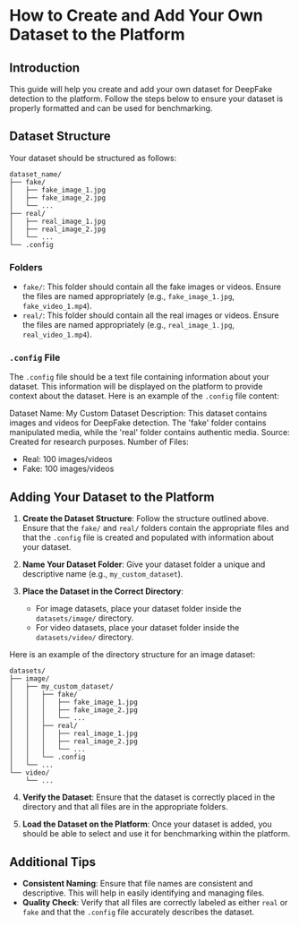 # How to Create and Add Your Own Dataset to the Platform

## Introduction

This guide will help you create and add your own dataset for DeepFake detection to the platform. Follow the steps below to ensure your dataset is properly formatted and can be used for benchmarking.

## Dataset Structure

Your dataset should be structured as follows:

```
dataset_name/
├── fake/
│   ├── fake_image_1.jpg
│   ├── fake_image_2.jpg
│   └── ...
├── real/
│   ├── real_image_1.jpg
│   ├── real_image_2.jpg
│   └── ...
└── .config
```


### Folders

- `fake/`: This folder should contain all the fake images or videos. Ensure the files are named appropriately (e.g., `fake_image_1.jpg`, `fake_video_1.mp4`).
- `real/`: This folder should contain all the real images or videos. Ensure the files are named appropriately (e.g., `real_image_1.jpg`, `real_video_1.mp4`).

### `.config` File

The `.config` file should be a text file containing information about your dataset. This information will be displayed on the platform to provide context about the dataset. Here is an example of the `.config` file content:

Dataset Name: My Custom Dataset
Description: This dataset contains images and videos for DeepFake detection. The 'fake' folder contains manipulated media, while the 'real' folder contains authentic media.
Source: Created for research purposes.
Number of Files:
- Real: 100 images/videos
- Fake: 100 images/videos


## Adding Your Dataset to the Platform

1. **Create the Dataset Structure**: Follow the structure outlined above. Ensure that the `fake/` and `real/` folders contain the appropriate files and that the `.config` file is created and populated with information about your dataset.

2. **Name Your Dataset Folder**: Give your dataset folder a unique and descriptive name (e.g., `my_custom_dataset`).

3. **Place the Dataset in the Correct Directory**:
    - For image datasets, place your dataset folder inside the `datasets/image/` directory.
    - For video datasets, place your dataset folder inside the `datasets/video/` directory.

Here is an example of the directory structure for an image dataset:

```
datasets/
├── image/
│   ├── my_custom_dataset/
│   │   ├── fake/
│   │   │   ├── fake_image_1.jpg
│   │   │   ├── fake_image_2.jpg
│   │   │   └── ...
│   │   ├── real/
│   │   │   ├── real_image_1.jpg
│   │   │   ├── real_image_2.jpg
│   │   │   └── ...
│   │   └── .config
│   └── ...
└── video/
    └── ...
```

4. **Verify the Dataset**: Ensure that the dataset is correctly placed in the directory and that all files are in the appropriate folders.

5. **Load the Dataset on the Platform**: Once your dataset is added, you should be able to select and use it for benchmarking within the platform.

## Additional Tips

- **Consistent Naming**: Ensure that file names are consistent and descriptive. This will help in easily identifying and managing files.
- **Quality Check**: Verify that all files are correctly labeled as either `real` or `fake` and that the `.config` file accurately describes the dataset.
